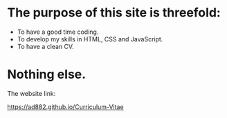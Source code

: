 # The purpose of this site is threefold:
  - To have a good time coding.
  - To develop my skills in HTML, CSS and JavaScript.
  - To have a clean CV.

# Nothing else.


 The website link: 

<https://ad882.github.io/Curriculum-Vitae> 
